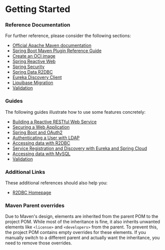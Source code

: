 # Getting Started

### Reference Documentation
For further reference, please consider the following sections:

* [Official Apache Maven documentation](https://maven.apache.org/guides/index.html)
* [Spring Boot Maven Plugin Reference Guide](https://docs.spring.io/spring-boot/3.5.5/maven-plugin)
* [Create an OCI image](https://docs.spring.io/spring-boot/3.5.5/maven-plugin/build-image.html)
* [Spring Reactive Web](https://docs.spring.io/spring-boot/3.5.5/reference/web/reactive.html)
* [Spring Security](https://docs.spring.io/spring-boot/3.5.5/reference/web/spring-security.html)
* [Spring Data R2DBC](https://docs.spring.io/spring-boot/3.5.5/reference/data/sql.html#data.sql.r2dbc)
* [Eureka Discovery Client](https://docs.spring.io/spring-cloud-netflix/reference/spring-cloud-netflix.html#_service_discovery_eureka_clients)
* [Liquibase Migration](https://docs.spring.io/spring-boot/3.5.5/how-to/data-initialization.html#howto.data-initialization.migration-tool.liquibase)
* [Validation](https://docs.spring.io/spring-boot/3.5.5/reference/io/validation.html)

### Guides
The following guides illustrate how to use some features concretely:

* [Building a Reactive RESTful Web Service](https://spring.io/guides/gs/reactive-rest-service/)
* [Securing a Web Application](https://spring.io/guides/gs/securing-web/)
* [Spring Boot and OAuth2](https://spring.io/guides/tutorials/spring-boot-oauth2/)
* [Authenticating a User with LDAP](https://spring.io/guides/gs/authenticating-ldap/)
* [Accessing data with R2DBC](https://spring.io/guides/gs/accessing-data-r2dbc/)
* [Service Registration and Discovery with Eureka and Spring Cloud](https://spring.io/guides/gs/service-registration-and-discovery/)
* [Accessing data with MySQL](https://spring.io/guides/gs/accessing-data-mysql/)
* [Validation](https://spring.io/guides/gs/validating-form-input/)

### Additional Links
These additional references should also help you:

* [R2DBC Homepage](https://r2dbc.io)

### Maven Parent overrides

Due to Maven's design, elements are inherited from the parent POM to the project POM.
While most of the inheritance is fine, it also inherits unwanted elements like `<license>` and `<developers>` from the parent.
To prevent this, the project POM contains empty overrides for these elements.
If you manually switch to a different parent and actually want the inheritance, you need to remove those overrides.

